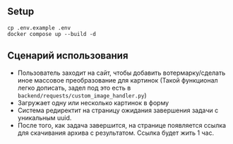 ## Setup

```
cp .env.example .env
docker compose up --build -d
```

## Сценарий использования
- Пользователь заходит на сайт, чтобы добавить вотермарку/сделать
иное массовое преобразование для картинок (Такой функционал легко дописать, 
задел под это есть в `backend/requests/custom_image_handler.py`)
- Загружает одну или несколько картинок в форму
- Система редиректит на страницу ожидания завершения задачи с уникальным uuid.
- После того, как задача завершится, на странице 
появляется ссылка для скачивания архива с результатом. Ссылка будет жить 1 час.
